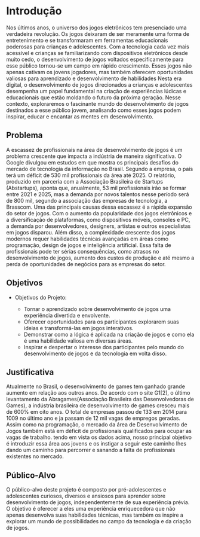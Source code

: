 # Introdução

Nos últimos anos, o universo dos jogos eletrônicos tem presenciado uma verdadeira revolução. Os jogos deixaram de ser meramente uma forma de entretenimento e se transformaram em ferramentas educacionais poderosas para crianças e adolescentes. Com a tecnologia cada vez mais acessível e crianças se familiarizando com dispositivos eletrônicos desde muito cedo, o desenvolvimento de jogos voltados especificamente para esse público tornou-se um campo em rápido crescimento. Esses jogos não apenas cativam os jovens jogadores, mas também oferecem oportunidades valiosas para aprendizado e desenvolvimento de habilidades
Nesta era digital, o desenvolvimento de jogos direcionados a crianças e adolescentes desempenha um papel fundamental na criação de experiências lúdicas e educacionais que estão moldando o futuro da próxima geração. Nesse contexto, exploraremos o fascinante mundo do desenvolvimento de jogos destinados a esse público jovem, analisando como esses jogos podem inspirar, educar e encantar as mentes em desenvolvimento.

## Problema

A escassez de profissionais na área de desenvolvimento de jogos é um problema crescente que impacta a indústria de maneira significativa. O Google divulgou em estudos em que mostra os principais desafios do mercado de tecnologia da informação no Brasil. Segundo a empresa, o país terá um déficit de 530 mil profissionais da área até 2025. O relatório, produzido em parceria com a Associação Brasileira de Startups (Abstartups), aponta que, anualmente, 53 mil profissionais irão se formar entre 2021 e 2025, mas a demanda por novos talentos nesse período será de 800 mil, segundo a associação das empresas de tecnologia, a Brasscom.
Uma das principais causas dessa escassez é a rápida expansão do setor de jogos. Com o aumento da popularidade dos jogos eletrônicos e a diversificação de plataformas, como dispositivos móveis, consoles e PC, a demanda por desenvolvedores, designers, artistas e outros especialistas em jogos disparou. Além disso, a complexidade crescente dos jogos modernos requer habilidades técnicas avançadas em áreas como programação, design de jogos e inteligência artificial.
Essa falta de profissionais pode ter sérias consequências, como atrasos no desenvolvimento de jogos, aumento dos custos de produção e até mesmo a perda de oportunidades de negócios para as empresas do setor.


## Objetivos
- Objetivos do Projeto:
 
	- Tornar o aprendizado sobre desenvolvimento de jogos uma experiência divertida e envolvente.
	- Oferecer oportunidades para os participantes explorarem suas ideias e transformá-las em jogos interativos.
	- Demonstrar como a lógica é aplicada na criação de jogos e como ela é uma habilidade valiosa em diversas áreas.
	- Inspirar e despertar o interesse dos participantes pelo mundo do desenvolvimento de jogos e da tecnologia em volta disso.

## Justificativa

Atualmente no Brasil, o desenvolvimento de games tem ganhado grande aumento em relação aos outros anos. De acordo com o site G1[2], o último levantamento da Abragames(Associação Brasileira das Desenvolvedoras de Games), a indústria brasileira de desenvolvimento de games cresceu mais de 600% em oito anos. O total de empresas passou de 133 em 2014 para 1009 no último ano e ja passam de 12 mil vagas de empregos geradas. 
Assim como na programação, o mercado da área de Desenvolvimento de Jogos também está em déficit de profissionais qualificados para ocupar as vagas de trabalho. tendo em vista os dados acima, nosso principal objetivo é introduzir essa área aos jovens e os instigar a seguir este caminho lhes dando um caminho para percorrer e sanando a falta de profissionais existentes no mercado. 

## Público-Alvo

O público-alvo deste projeto é composto por pré-adolescentes e adolescentes curiosos, diversos e ansiosos para aprender sobre desenvolvimento de jogos, independentemente de sua experiência prévia. O objetivo é oferecer a eles uma experiência enriquecedora que não apenas desenvolva suas habilidades técnicas, mas também os inspire a explorar um mundo de possibilidades no campo da tecnologia e da criação de jogos.
